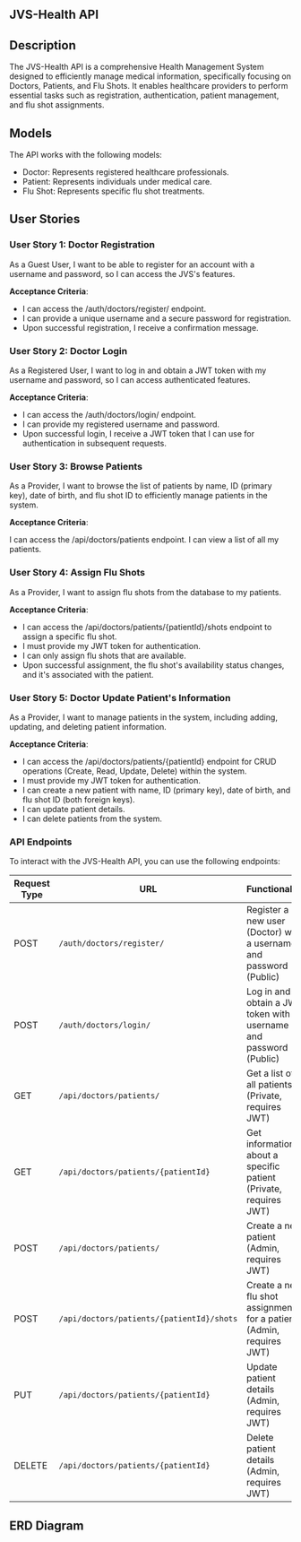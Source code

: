 

## JVS-Health API

## Description
The JVS-Health API is a comprehensive Health Management System designed to efficiently manage medical information, specifically focusing on Doctors, Patients, and Flu Shots. It enables healthcare providers to perform essential tasks such as registration, authentication, patient management, and flu shot assignments.

## Models
The API works with the following models:

- Doctor: Represents registered healthcare professionals.
- Patient: Represents individuals under medical care.
- Flu Shot: Represents specific flu shot treatments.

## User Stories

### User Story 1: Doctor Registration
As a Guest User, I want to be able to register for an account with a username and password, so I can access the JVS's features.

**Acceptance Criteria**:

- I can access the /auth/doctors/register/ endpoint.
- I can provide a unique username and a secure password for registration.
- Upon successful registration, I receive a confirmation message.

### User Story 2: Doctor Login
As a Registered User, I want to log in and obtain a JWT token with my username and password, so I can access authenticated features.

 **Acceptance Criteria**:

- I can access the /auth/doctors/login/ endpoint.
- I can provide my registered username and password.
- Upon successful login, I receive a JWT token that I can use for authentication in subsequent requests.

### User Story 3: Browse Patients
As a Provider, I want to browse the list of patients by name, ID (primary key), date of birth, and flu shot ID to efficiently manage patients in the system.

 **Acceptance Criteria**:

I can access the /api/doctors/patients endpoint.
I can view a list of all my patients.

### User Story 4: Assign Flu Shots
As a Provider, I want to assign flu shots from the database to my patients.

 **Acceptance Criteria**:

- I can access the /api/doctors/patients/{patientId}/shots endpoint to assign a specific flu shot.
- I must provide my JWT token for authentication.
- I can only assign flu shots that are available.
- Upon successful assignment, the flu shot's availability status changes, and it's associated with the patient.


### User Story 5: Doctor Update Patient's Information
As a Provider, I want to manage patients in the system, including adding, updating, and deleting patient information.

**Acceptance Criteria**:

- I can access the /api/doctors/patients/{patientId} endpoint for CRUD operations (Create, Read, Update, Delete) within the system.
- I must provide my JWT token for authentication.
- I can create a new patient with name, ID (primary key), date of birth, and flu shot ID (both foreign keys).
- I can update patient details.
- I can delete patients from the system.


### API Endpoints

To interact with the JVS-Health API, you can use the following endpoints:

| Request Type | URL                                    | Functionality                                                  | Access  |
|--------------|----------------------------------------|----------------------------------------------------------------|---------|
| POST         | `/auth/doctors/register/`              | Register a new user (Doctor) with a username and password (Public) | Public  |
| POST         | `/auth/doctors/login/`                 | Log in and obtain a JWT token with a username and password (Public) | Public  |
| GET          | `/api/doctors/patients/`               | Get a list of all patients (Private, requires JWT)            | Private |
| GET          | `/api/doctors/patients/{patientId}`    | Get information about a specific patient (Private, requires JWT) | Private |
| POST         | `/api/doctors/patients/`               | Create a new patient (Admin, requires JWT)                     | Admin   |
| POST         | `/api/doctors/patients/{patientId}/shots` | Create a new flu shot assignment for a patient (Admin, requires JWT) | Admin   |
| PUT          | `/api/doctors/patients/{patientId}`    | Update patient details (Admin, requires JWT)                   | Admin   |
| DELETE       | `/api/doctors/patients/{patientId}`    | Delete patient details (Admin, requires JWT)                   | Admin   |


## ERD Diagram





